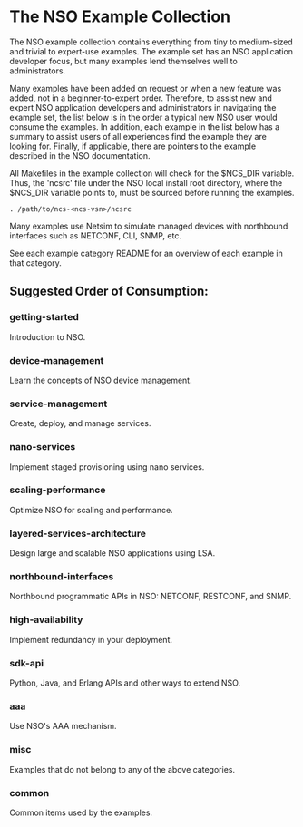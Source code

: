 The NSO Example Collection
==========================

The NSO example collection contains everything from tiny to medium-sized and
trivial to expert-use examples. The example set has an NSO application
developer focus, but many examples lend themselves well to administrators.

Many examples have been added on request or when a new feature was added, not
in a beginner-to-expert order. Therefore, to assist new and expert NSO
application developers and administrators in navigating the example set, the
list below is in the order a typical new NSO user would consume the examples.
In addition, each example in the list below has a summary to assist users of
all experiences find the example they are looking for. Finally, if applicable,
there are pointers to the example described in the NSO documentation.

All Makefiles in the example collection will check for the $NCS_DIR variable.
Thus, the 'ncsrc' file under the NSO local install root directory, where the
$NCS_DIR variable points to, must be sourced before running the examples.

    . /path/to/ncs-<ncs-vsn>/ncsrc

Many examples use Netsim to simulate managed devices with northbound interfaces
such as NETCONF, CLI, SNMP, etc.

See each example category README for an overview of each example in that
category.

Suggested Order of Consumption:
-------------------------------

### getting-started
Introduction to NSO.

### device-management
Learn the concepts of NSO device management.

### service-management
Create, deploy, and manage services.

### nano-services
Implement staged provisioning using nano services.

### scaling-performance
Optimize NSO for scaling and performance.

### layered-services-architecture
Design large and scalable NSO applications using LSA.

### northbound-interfaces
Northbound programmatic APIs in NSO: NETCONF, RESTCONF, and SNMP.

### high-availability
Implement redundancy in your deployment.

### sdk-api
Python, Java, and Erlang APIs and other ways to extend NSO.

### aaa
Use NSO's AAA mechanism.

### misc
Examples that do not belong to any of the above categories.

### common
Common items used by the examples.
